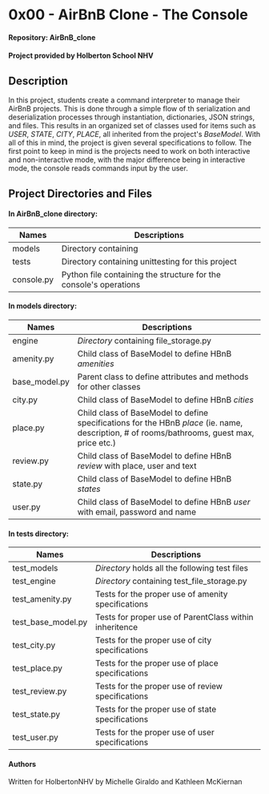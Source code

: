 # 0x00 - AirBnB Clone - The Console
#### Repository: AirBnB_clone
#### Project provided by Holberton School NHV

## Description
In this project, students create a command interpreter to manage their AirBnB projects. This is done through a simple flow of th serialization and deserialization processes through instantiation, dictionaries, JSON strings, and files. This results in an organized set of classes used for items such as *USER*, *STATE*, *CITY*, *PLACE*, all inherited from the project's *BaseModel*.
With all of this in mind, the project is given several specifications to follow. The first point to keep in mind is the projects need to work on both interactive and non-interactive mode, with the major difference being in interactive mode, the console reads commands input by the user. 

## Project Directories and Files

#### In **AirBnB_clone** directory:
Names | Descriptions
----- | -------------------
models | Directory containing
tests | Directory containing unittesting for this project
console.py | Python file containing the structure for the console's operations

#### In **models** directory:
Names | Descriptions
----- | -------------------
engine | *Directory* containing file_storage.py
amenity.py | Child class of BaseModel to define HBnB *amenities*
base_model.py | Parent class to define attributes and methods for other classes
city.py |  Child class of BaseModel to define HBnB *cities*
place.py | Child class of BaseModel to define specifications for the HBnB *place* (ie. name, description, # of rooms/bathrooms, guest max, price etc.)
review.py | Child class of BaseModel to define HBnB *review* with place, user and text
state.py | Child class of BaseModel to define HBnB *states*
user.py | Child class of BaseModel to define HBnB *user* with email, password and name

#### In **tests** directory:
Names | Descriptions
----- | -------------------
test_models | *Directory* holds all the following test files
test_engine | *Directory* containing test_file_storage.py
test_amenity.py | Tests for the proper use of amenity specifications
test_base_model.py | Tests for proper use of ParentClass within inheritence
test_city.py | Tests for the proper use of city specifications
test_place.py | Tests for the proper use of place specifications
test_review.py | Tests for the proper use of review specifications
test_state.py | Tests for the proper use of state specifications
test_user.py | Tests for the proper use of user specifications

#### Authors
Written for HolbertonNHV by Michelle Giraldo and Kathleen McKiernan
